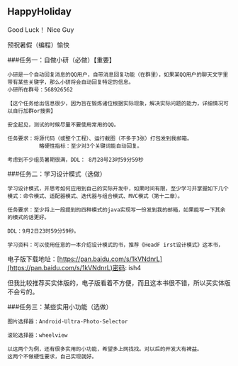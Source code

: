 ## HappyHoliday
Good Luck！ Nice Guy

预祝暑假（编程）愉快


###任务一：自做小研（必做）【重要】

    小研是一个自动回复消息的QQ用户，自带消息回复功能（在群里），如果某QQ用户的聊天文字里带有某些关键字，那么小研将会自动回复特定的信息。
    小研所在群号：568926562

    【这个任务给出信息很少，因为旨在锻炼诸位根据实际现象，解决实际问题的能力，详细情况可以自行加群or搜索】

    安全起见，测试的时候尽量不要使用常用的QQ。

    任务要求：将源代码（或整个工程）、运行截图（不多于3张）打包发到我邮箱。 
              略硬性指标：至少对3个关键词能自动回复。

    考虑到不少组员暑期很满，DDL： 8月28号23时59分59秒



###任务二：学习设计模式（选做）

    学习设计模式，并思考如何应用到自己的实际开发中，如果时间有限，至少学习并掌握如下几个模式：命令模式、适配器模式、迭代器与组合模式、MVC模式（第十二章）。

    任务要求：至少将上一段提到的四种模式的java实现写一份发到我的邮箱，如果能写一下其余的模式的话更好。

    DDL：9月2日23时59分59秒。

    学习资料：可以使用任意的一本介绍设计模式的书，推荐《HeadF irst设计模式》这本书，
 电子版下载地址：[https://pan.baidu.com/s/1kVNdnrL](https://pan.baidu.com/s/1kVNdnrL)密码: ish4

 但我比较推荐买实体版的，电子版看着不方便，而且这本书很不错，所以买实体版不会亏的。


###任务三：某些实用小功能（选做）

    图片选择器：Android-Ultra-Photo-Selector

    滚轮选择器：wheelview

    以这两个为例，还有很多实用的小功能，希望多上网找找。对以后的开发大有裨益。
    这两个不做硬性要求，自己实现就好。



